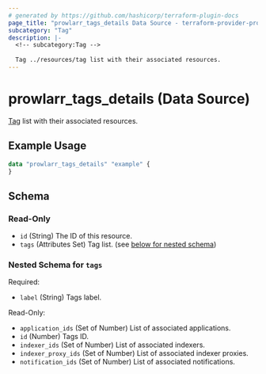 ```yaml
---
# generated by https://github.com/hashicorp/terraform-plugin-docs
page_title: "prowlarr_tags_details Data Source - terraform-provider-prowlarr"
subcategory: "Tag"
description: |-
  <!-- subcategory:Tag -->
  
  Tag ../resources/tag list with their associated resources.
---
```


# prowlarr_tags_details (Data Source)

<!-- subcategory:Tag -->
[Tag](../resources/tag) list with their associated resources.

## Example Usage

```terraform
data "prowlarr_tags_details" "example" {
}
```

<!-- schema generated by tfplugindocs -->
## Schema

### Read-Only

- `id` (String) The ID of this resource.
- `tags` (Attributes Set) Tag list. (see [below for nested schema](#nestedatt--tags))

<a id="nestedatt--tags"></a>
### Nested Schema for `tags`

Required:

- `label` (String) Tags label.

Read-Only:

- `application_ids` (Set of Number) List of associated applications.
- `id` (Number) Tags ID.
- `indexer_ids` (Set of Number) List of associated indexers.
- `indexer_proxy_ids` (Set of Number) List of associated indexer proxies.
- `notification_ids` (Set of Number) List of associated notifications.


